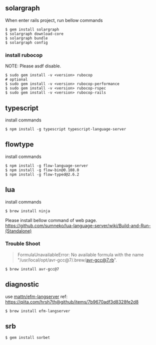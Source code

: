 ## solargraph

When enter rails project, run bellow commands

```
$ gem install solargraph
$ solargraph download-core
$ solargraph bundle
$ solargraph config
```

### install rubocop

NOTE: Please asdf disable.

```
$ sudo gem install -v <version> rubocop
# optional
$ sudo gem install -v <version> rubocop-performance
$ sudo gem install -v <version> rubocop-rspec
$ sudo gem install -v <version> rubocop-rails
```

## typescript
install commands

```
$ npm install -g typescript typescript-language-server
```

## flowtype

install commands

```
$ npm install -g flow-language-server
$ npm install -g flow-bin@0.108.0
$ npm install -g flow-typed@2.6.2
```

## lua

install commands

```
$ brew install ninja
```

Please install bellow command of web page.
https://github.com/sumneko/lua-language-server/wiki/Build-and-Run-(Standalone)

### Trouble Shoot
> FormulaUnavailableError: No available formula with the name "/usr/local/opt/avr-gcc@7/.brew/avr-gcc@7.rb".

```
$ brew install avr-gcc@7
```

## diagnostic
use [mattn/efm-langserver](https://github.com/mattn/efm-langserver)
ref: https://qiita.com/hrsh7th@github/items/7b9670adf3d8328fe2d8

```
$ brew install efm-langserver
```

## srb

```
$ gem install sorbet
```
